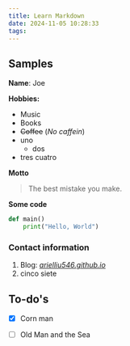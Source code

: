 ```yaml
---
title: Learn Markdown
date: 2024-11-05 10:28:33
tags:
---
```


## Samples
**Name**: Joe

**Hobbies:**

- Music
- Books
- ~~Coffee~~ (*No caffein*)
- uno
    - dos
-   tres 
    cuatro

**Motto**

>The best mistake you make.

**Some code**

```python
def main()
    print("Hello, World")
```

### Contact information

1. Blog: *[arielliu546.github.io](arielliu546.github.io)*
2.  cinco
    siete

## To-do's
- [x] Corn man
- [ ] Old Man and the Sea 

